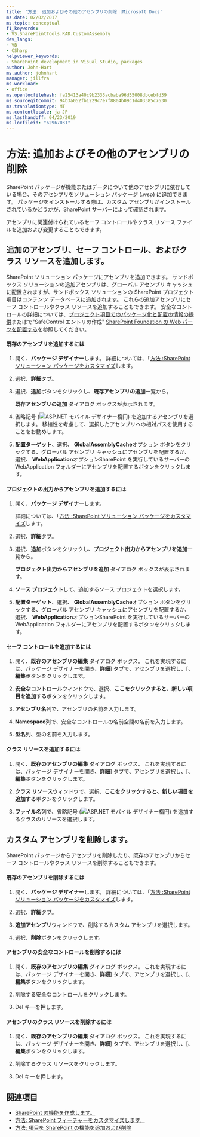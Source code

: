 ```yaml
---
title: '方法: 追加およびその他のアセンブリの削除 |Microsoft Docs'
ms.date: 02/02/2017
ms.topic: conceptual
f1_keywords:
- VS.SharePointTools.RAD.CustomAssembly
dev_langs:
- VB
- CSharp
helpviewer_keywords:
- SharePoint development in Visual Studio, packages
author: John-Hart
ms.author: johnhart
manager: jillfra
ms.workload:
- office
ms.openlocfilehash: fa25413a40c9b2333acbaba96d55008dbcebfd39
ms.sourcegitcommit: 94b3a052fb1229c7e7f8804b09c1d403385c7630
ms.translationtype: MT
ms.contentlocale: ja-JP
ms.lasthandoff: 04/23/2019
ms.locfileid: "62967031"
---
```

# <a name="how-to-add-and-remove-additional-assemblies"></a>方法: 追加およびその他のアセンブリの削除
  SharePoint パッケージが機能またはデータについて他のアセンブリに依存している場合、そのアセンブリをソリューション パッケージ (.wsp) に追加できます。 パッケージをインストールする際は、カスタム アセンブリがインストールされているかどうかが、SharePoint サーバーによって確認されます。

 アセンブリに関連付けられているセーフ コントロールやクラス リソース ファイルを追加および変更することもできます。

## <a name="add-additional-assemblies-safe-controls-and-class-resources"></a>追加のアセンブリ、セーフ コントロール、およびクラス リソースを追加します。
 SharePoint ソリューション パッケージにアセンブリを追加できます。 サンドボックス ソリューションの追加アセンブリは、グローバル アセンブリ キャッシュに配置されますが、サンドボックス ソリューションの SharePoint プロジェクト項目はコンテンツ データベースに追加されます。 これらの追加アセンブリにセーフ コントロールやクラス リソースを追加することもできます。 安全なコントロールの詳細については、[プロジェクト項目でのパッケージ化と配置の情報の提供](../sharepoint/providing-packaging-and-deployment-information-in-project-items.md)またはで"SafeControl エントリの作成" [SharePoint Foundation の Web パーツを配置する](http://go.microsoft.com/fwlink/?LinkId=245505)を参照してください。

#### <a name="to-add-an-existing-assembly"></a>既存のアセンブリを追加するには

1. 開く、**パッケージ デザイナー**します。 詳細については、「[方法 :SharePoint ソリューション パッケージをカスタマイズ](../sharepoint/how-to-customize-a-sharepoint-solution-package.md)します。

2. 選択、**詳細**タブ。

3. 選択、**追加**ボタンをクリックし、**既存アセンブリの追加**一覧から。

     **既存アセンブリの追加** ダイアログ ボックスが表示されます。

4. 省略記号 (![ASP.NET モバイル デザイナー楕円](../sharepoint/media/mwellipsis.gif "ASP.NET モバイル デザイナー楕円")) を追加するアセンブリを選択します。 移植性を考慮して、選択したアセンブリへの相対パスを使用することをお勧めします。

5. **配置ターゲット**、選択、 **GlobalAssemblyCache**オプション ボタンをクリックする、グローバル アセンブリ キャッシュにアセンブリを配置するか、選択、 **WebApplication**オプションSharePoint を実行しているサーバーの WebApplication フォルダーにアセンブリを配置するボタンをクリックします。

#### <a name="to-add-an-assembly-from-project-output"></a>プロジェクトの出力からアセンブリを追加するには

1. 開く、**パッケージ デザイナー**します。

     詳細については、「[方法 :SharePoint ソリューション パッケージをカスタマイズ](../sharepoint/how-to-customize-a-sharepoint-solution-package.md)します。

2. 選択、**詳細**タブ。

3. 選択、**追加**ボタンをクリックし、**プロジェクト出力からアセンブリを追加**一覧から。

     **プロジェクト出力からアセンブリを追加** ダイアログ ボックスが表示されます。

4. **ソース プロジェクト**して、追加するソース プロジェクトを選択します。

5. **配置ターゲット**、選択、 **GlobalAssemblyCache**オプション ボタンをクリックする、グローバル アセンブリ キャッシュにアセンブリを配置するか、選択、 **WebApplication**オプションSharePoint を実行しているサーバーの WebApplication フォルダーにアセンブリを配置するボタンをクリックします。

#### <a name="to-add-a-safe-control"></a>セーフ コントロールを追加するには

1. 開く、**既存のアセンブリの編集** ダイアログ ボックス。 これを実現するには、パッケージ デザイナーを開き、**詳細**] タブで、アセンブリを選択し、[、**編集**ボタンをクリックします。

2. **安全なコントロール**ウィンドウで、選択、**ここをクリックすると、新しい項目を追加する**ボタンをクリックします。

3. **アセンブリ名**列で、アセンブリの名前を入力します。

4. **Namespace**列で、安全なコントロールの名前空間の名前を入力します。

5. **型名**列、型の名前を入力します。

#### <a name="to-add-a-class-resource"></a>クラス リソースを追加するには

1. 開く、**既存のアセンブリの編集** ダイアログ ボックス。 これを実現するには、パッケージ デザイナーを開き、**詳細**] タブで、アセンブリを選択し、[、**編集**ボタンをクリックします。

2. **クラス リソース**ウィンドウで、選択、**ここをクリックすると、新しい項目を追加する**ボタンをクリックします。

3. **ファイル名**列で、省略記号 (![ASP.NET モバイル デザイナー楕円](../sharepoint/media/mwellipsis.gif "ASP.NET モバイル デザイナー楕円")) を追加するクラスのリソースを選択します。

## <a name="delete-custom-assemblies"></a>カスタム アセンブリを削除します。
 SharePoint パッケージからアセンブリを削除したり、既存のアセンブリからセーフ コントロールやクラス リソースを削除することもできます。

#### <a name="to-delete-an-existing-assembly"></a>既存のアセンブリを削除するには

1. 開く、**パッケージ デザイナー**します。 詳細については、「[方法 :SharePoint ソリューション パッケージをカスタマイズ](../sharepoint/how-to-customize-a-sharepoint-solution-package.md)します。

2. 選択、**詳細**タブ。

3. **追加アセンブリ**ウィンドウで、削除するカスタム アセンブリを選択します。

4. 選択、**削除**ボタンをクリックします。

#### <a name="to-delete-a-safe-control-for-an-assembly"></a>アセンブリの安全なコントロールを削除するには

1. 開く、**既存のアセンブリの編集** ダイアログ ボックス。 これを実現するには、パッケージ デザイナーを開き、**詳細**] タブで、アセンブリを選択し、[、**編集**ボタンをクリックします。

2. 削除する安全なコントロールをクリックします。

3. Del キーを押します。

#### <a name="to-delete-a-class-resource-for-an-assembly"></a>アセンブリのクラス リソースを削除するには

1. 開く、**既存のアセンブリの編集** ダイアログ ボックス。 これを実現するには、パッケージ デザイナーを開き、**詳細**] タブで、アセンブリを選択し、[、**編集**ボタンをクリックします。

2. 削除するクラス リソースをクリックします。

3. Del キーを押します。

## <a name="see-also"></a>関連項目
- [SharePoint の機能を作成します。](../sharepoint/creating-sharepoint-features.md)
- [方法: SharePoint フィーチャーをカスタマイズします。](../sharepoint/how-to-customize-a-sharepoint-feature.md)
- [方法: 項目を SharePoint の機能を追加および削除](../sharepoint/how-to-add-and-remove-items-to-sharepoint-features.md)
